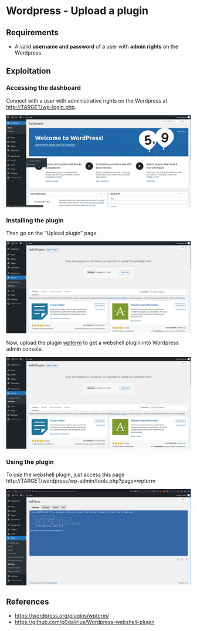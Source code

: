 # Wordpress - Upload a plugin

## Requirements

 - A valid **username and password** of a user with **admin rights** on the Wordpress.

## Exploitation

### Accessing the dashboard

Connect with a user with administrative rights on the Wordpress at [http://TARGET/wp-login.php](http://TARGET/wp-login.php).

![](./imgs/dashboard.png)

### Installing the plugin

Then go on the "Upload plugin" page.

![](./imgs/upload_wp_term.png)

Now, upload the plugin [wpterm](./wpterm.1.1.9.zip) to get a webshell plugin into Wordpress admin console.

![](./imgs/upload_wp_term.png)

### Using the plugin

To use the webshell plugin, just access this page http://TARGET/wordpress/wp-admin/tools.php?page=wpterm

![](./imgs/wpterm_webshell.png)

## References
 - https://wordpress.org/plugins/wpterm/
 - https://github.com/p0dalirius/Wordpress-webshell-plugin